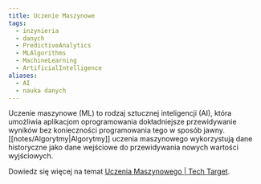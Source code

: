 ```yaml
---
title: Uczenie Maszynowe
tags:
  - inżynieria
  - danych
  - PredictiveAnalytics
  - MLAlgorithms
  - MachineLearning
  - ArtificialIntelligence
aliases:
  - AI
  - nauka danych
---
```

Uczenie maszynowe (ML) to rodzaj sztucznej inteligencji (AI), która umożliwia aplikacjom oprogramowania dokładniejsze przewidywanie wyników bez konieczności programowania tego w sposób jawny. [[notes/Algorytmy|Algorytmy]] uczenia maszynowego wykorzystują dane historyczne jako dane wejściowe do przewidywania nowych wartości wyjściowych.

Dowiedz się więcej na temat [Uczenia Maszynowego | Tech Target](https://www.techtarget.com/searchenterpriseai/definition/machine-learning-ML).
